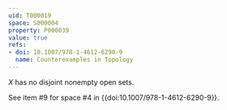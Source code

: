 ```yaml
---
uid: T000019
space: S000004
property: P000039
value: true
refs:
- doi: 10.1007/978-1-4612-6290-9
  name: Counterexamples in Topology
---
```


$X$ has no disjoint nonempty open sets.

See item #9 for space #4 in {{doi:10.1007/978-1-4612-6290-9}}.
